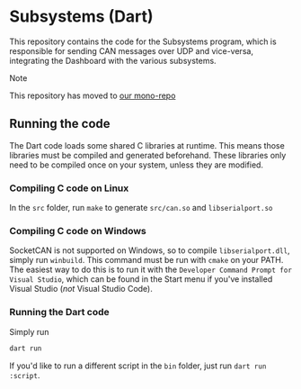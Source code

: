 # Subsystems (Dart)

This repository contains the code for the Subsystems program, which is responsible for sending CAN messages over UDP and vice-versa, integrating the Dashboard with the various subsystems. 

> [!Note]
> This repository has moved to [our mono-repo](https://github.com/BinghamtonRover/Rover-Code)

## Running the code

The Dart code loads some shared C libraries at runtime. This means those libraries must be compiled and generated beforehand. These libraries only need to be compiled once on your system, unless they are modified.

### Compiling C code on Linux

In the `src` folder, run `make` to generate `src/can.so` and `libserialport.so`

### Compiling C code on Windows

SocketCAN is not supported on Windows, so to compile `libserialport.dll`, simply run `winbuild`. This command must be run with `cmake` on your PATH. The easiest way to do this is to run it with the `Developer Command Prompt for Visual Studio`, which can be found in the Start menu if you've installed Visual Studio (_not_ Visual Studio Code).

### Running the Dart code

Simply run

```bash
dart run
```

If you'd like to run a different script in the `bin` folder, just run `dart run :script`.
